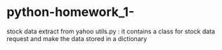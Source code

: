 # python-homework_1-
stock data extract from yahoo
utils.py : it contains a class for stock data request and make the data stored in a dictionary
